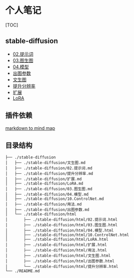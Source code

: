 # 个人笔记

[TOC]

## stable-diffusion

- [02.提示词](./stable-diffusion/html/提示词.html)
- [03.图生图](./stable-diffusion/html/图生图.html)
- [04.模型](./stable-diffusion/html/模型.html)
- [出图参数](./stable-diffusion/html/出图参数.html)
- [文生图](./stable-diffusion/html/文生图.html)
- [提升分辨率](./stable-diffusion/html/提升分辨率.html)
- [扩展](./stable-diffusion/html/扩展.html)
- [LoRA](./stable-diffusion/html/LoRA.html)

## 插件依赖

[markdown to mind map](https://markmap.js.org/repl)

## 目录结构

```
├── ./stable-diffusion
│   ├── ./stable-diffusion/文生图.md
│   ├── ./stable-diffusion/02.提示词.md
│   ├── ./stable-diffusion/提升分辨率.md
│   ├── ./stable-diffusion/扩展.md
│   ├── ./stable-diffusion/LoRA.md
│   ├── ./stable-diffusion/03.图生图.md
│   ├── ./stable-diffusion/04.模型.md
│   ├── ./stable-diffusion/10.ControlNet.md
│   ├── ./stable-diffusion/用法.md
│   ├── ./stable-diffusion/出图参数.md
│   └── ./stable-diffusion/html
│       ├── ./stable-diffusion/html/02.提示词.html
│       ├── ./stable-diffusion/html/03.图生图.html
│       ├── ./stable-diffusion/html/04.模型.html
│       ├── ./stable-diffusion/html/10.ControlNet.html
│       ├── ./stable-diffusion/html/LoRA.html
│       ├── ./stable-diffusion/html/扩展.html
│       ├── ./stable-diffusion/html/用法.html
│       ├── ./stable-diffusion/html/文生图.html
│       ├── ./stable-diffusion/html/出图参数.html
│       └── ./stable-diffusion/html/提升分辨率.html
└── ./README.md
```